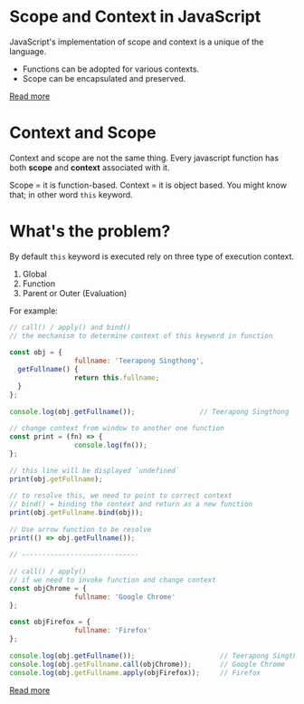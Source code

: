 # Scope and Context in JavaScript
JavaScript's implementation of scope and context is a unique of the language.
- Functions can be adopted for various contexts.
- Scope can be encapsulated and preserved.

[Read more](http://ryanmorr.com/understanding-scope-and-context-in-javascript/)

# Context and Scope
Context and scope are not the same thing. Every javascript function
has both **scope** and **context** associated with it.

Scope = it is function-based.
Context = it is object based. You might know that; in other word `this` keyword.

# What's the problem?
By default `this` keyword is executed rely on three type of execution context.
1. Global
2. Function
3. Parent or Outer (Evaluation)

For example:
```javascript
// call() / apply() and bind()
// the mechanism to determine context of this keyword in function
 
const obj = {
                fullname: 'Teerapong Singthong',
  getFullname() {
                return this.fullname;
  }
};
 
console.log(obj.getFullname());                // Teerapong Singthong
 
// change context from window to another one function
const print = (fn) => {
                console.log(fn());
};
 
// this line will be displayed `undefined`
print(obj.getFullname);
 
// to resolve this, we need to point to correct context
// bind() = binding the context and return as a new function
print(obj.getFullname.bind(obj));
 
// Use arrow function to be resolve
print(() => obj.getFullname());
 
// -----------------------------
 
// call() / apply()
// if we need to invoke function and change context
const objChrome = {
                fullname: 'Google Chrome'
};
 
const objFirefox = {
                fullname: 'Firefox'
};
 
console.log(obj.getFullname());                     // Teerapong Singthong
console.log(obj.getFullname.call(objChrome));       // Google Chrome
console.log(obj.getFullname.apply(objFirefox));     // Firefox
```

[Read more](https://javascriptweblog.wordpress.com/2010/08/30/understanding-javascripts-this/)
